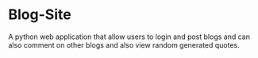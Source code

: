 # Blog-Site
A python web application that allow users to login and post blogs and can also comment on other blogs and also view random generated quotes.
